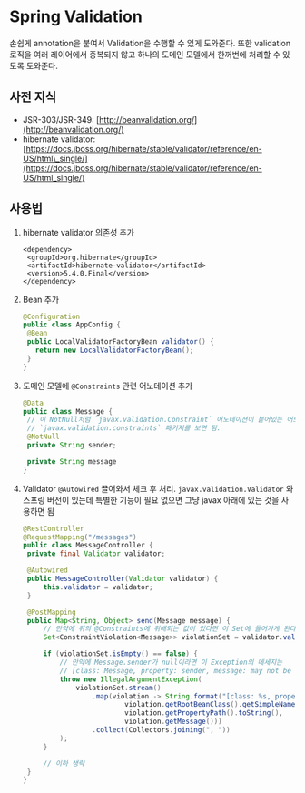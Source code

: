 # Spring Validation

손쉽게 annotation을 붙여서 Validation을 수행할 수 있게 도와준다. 또한 validation 로직을 여러 레이어에서 중복되지 않고 하나의 도메인 모델에서 한꺼번에 처리할 수 있도록 도와준다.

## 사전 지식

* JSR-303/JSR-349: [http://beanvalidation.org/](http://beanvalidation.org/)
* hibernate validator: [https://docs.jboss.org/hibernate/stable/validator/reference/en-US/html\_single/](https://docs.jboss.org/hibernate/stable/validator/reference/en-US/html_single/)

## 사용법

1. hibernate validator 의존성 추가

   ```markup
   <dependency>
    <groupId>org.hibernate</groupId>
    <artifactId>hibernate-validator</artifactId>
    <version>5.4.0.Final</version>
   </dependency>
   ```

2. Bean 추가

   ```java
   @Configuration
   public class AppConfig {
    @Bean
    public LocalValidatorFactoryBean validator() {
      return new LocalValidatorFactoryBean();
    }
   }
   ```

3. 도메인 모델에 `@Constraints` 관련 어노테이션 추가

   ```java
   @Data
   public class Message {
    // 이 NotNull처럼 `javax.validation.Constraint` 어노테이션이 붙어있는 어노테이션들
    // `javax.validation.constraints` 패키지를 보면 됨.
    @NotNull
    private String sender;

    private String message
   }
   ```

4. Validator `@Autowired` 끌어와서 체크 후 처리. `javax.validation.Validator` 와 스프링 버전이 있는데 특별한 기능이 필요 없으면 그냥 javax 아래에 있는 것을 사용하면 됨

   ```java
   @RestController
   @RequestMapping("/messages")
   public class MessageController {
    private final Validator validator;

    @Autowired
    public MessageController(Validator validator) {
        this.validator = validator;
    }

    @PostMapping
    public Map<String, Object> send(Message message) {
        // 만약에 위의 @Constraints에 위배되는 값이 있다면 이 Set에 들어가게 된다
        Set<ConstraintViolation<Message>> violationSet = validator.validate(message);

        if (violationSet.isEmpty() == false) {
            // 만약에 Message.sender가 null이라면 이 Exception의 메세지는 
            // [class: Message, property: sender, message: may not be null]
            throw new IllegalArgumentException(
                violationSet.stream()
                    .map(violation -> String.format("[class: %s, property: %s, message: %s]",
                            violation.getRootBeanClass().getSimpleName(),
                            violation.getPropertyPath().toString(),
                            violation.getMessage()))
                    .collect(Collectors.joining(", "))
            );
        }

        // 이하 생략
    }
   }
   ```

